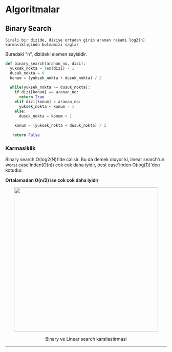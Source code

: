 <h1>Algoritmalar</h1>

<h2>Binary Search</h2>

`Sirali bir dizide, diziye ortadan girip aranan rakami log2(n) karmasikliginda bulmamizi saglar`

Buradaki "n", dizideki elemen sayisidir.

```python
def binary_search(aranan_no, dizi):
  yuksek_nokta = len(dizi) - 1
  dusuk_nokta = 0
  konum = (yuksek_nokta + dusuk_nokta) / 2
  
  while(yuksek_nokta >= dusuk_nokta):
    if dizi[konum] == aranan_no:
      return True
    elif dizi[konum] > aranan_no:
      yuksek_nokta = konum - 1
    else:
      dusuk_nokta = konum + 1
    
    konum = (yuksek_nokta + dusuk_nokta) / 2
   
   return False
```

<h3>Karmasiklik</h3>

Binary search O(log2(N))'de calisir. Bu da demek oluyor ki, linear search'un worst case'inden(O(n)) cok cok daha iyidir, best case'inden O(log(1))'den kotudur.

<b>Ortalamadan O(n/2) ise cok cok daha iyidir</b>

<p align="center">
<img width="450" src="https://user-images.githubusercontent.com/31994778/123933051-ad436c00-d99a-11eb-811f-f0e194f642ad.png">
</p>

<p align="center">
Binary ve Linear search karsilastirmasi
</p>

---

